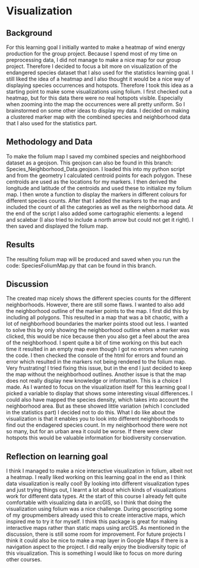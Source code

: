 # Visualization
## Background
For this learning goal I initially wanted to make a heatmap of wind energy production for the group project. Because I spend most of my time on preprocessing data, I did not manage to make a nice map for our group project. Therefore I decided to focus a bit more on visualization of the endangered species dataset that I also used for the statistics learning goal. I still liked the idea of a heatmap and I also thought it would be a nice way of displaying species occurrences and hotspots. Therefore I took this idea as a starting point to make some visualizations using folium. I first checked out a heatmap, but for this data there were no real hotspots visible. Especially when zooming into the map the occurrences were all pretty uniform. So I brainstormed on some other ideas to display my data. I decided on making a clustered marker map with the combined species and neighborhood data that I also used for the statistics part. 
## Methodology and Data
To make the folium map I saved my combined species and neighborhood dataset as a geojson. This geojson can also be found in this branch: Species_Neighborhood_Data.geojson. I loaded this into my python script and from the geometry I calculated centroid points for each polygon. These centroids are used as the locations for my markers. I then derived the longitude and latitude of the centroids and used these to initialize my folium map. I then wrote a function to display the markers in different colours for different species counts. After that I added the markers to the map and included the count of all the categories as well as the neighborhood data. At the end of the script I also added some cartographic elements: a legend and scalebar (I also tried to include a north arrow but could not get it right). I then saved and displayed the folium map.
## Results
The resulting folium map will be produced and saved when you run the code: SpeciesFoliumMap.py that can be found in this branch. 
## Discussion
The created map nicely shows the different species counts for the different neighborhoods. However, there are still some flaws. I wanted to also add the neighborhood outline of the marker points to the map. I first did this by including all polygons. This resulted in a map that was a bit chaotic, with a lot of neighborhood boundaries the marker points stood out less. I wanted to solve this by only showing the neighborhood outline when a marker was clicked, this would be nice because then you also get a feel about the area of the neighborhood. I spent quite a bit of time working on this but each time it resulted in an empty map even though I got no errors when running the code. I then checked the console of the html for errors and found an error which resulted in the markers not being rendered to the folium map. Very frustrating! I tried fixing this issue, but in the end I just decided to keep the map without the neighborhood outlines. 
Another issue is that the map does not really display new knowledge or information. This is a choice I made. As I wanted to focus on the visualization itself for this learning goal I picked a variable to display that shows some interesting visual differences. I could also have mapped the species density, which takes into account the neighborhood area. But as these showed little variation (which I concluded in the statistics part) I decided not to do this.
What I do like about the visualization is that it enables you to look into different neighborhoods to find out the endagered species count. In my neighborhood there were not so many, but for an urban area it could be worse. If there were clear hotspots this would be valuable information for biodiversity conservation. 
## Reflection on learning goal
I think I managed to make a nice interactive visualization in folium, albeit not a heatmap. I really liked working on this learning goal in the end as I think data visualization is really cool! By looking into different visualization types and just trying things out, I learnt a lot about which kinds of visualizations work for different data types. At the start of this course I already felt quite comfortable with visualizing data in arcGIS, so I think that doing the visualization using folium was a nice challenge. During geoscripting some of my groupmembers already used this to create interactive maps, which inspired me to try it for myself. I think this package is great for making interactive maps rather than static maps using arcGIS. As mentioned in the discussion, there is still some room for improvement. For future projects I think it could also be nice to make a map layer in Google Maps if there is a navigation aspect to the project. I did really enjoy the biodiversity topic of this visualization. This is something I would like to focus on more during other courses. 
